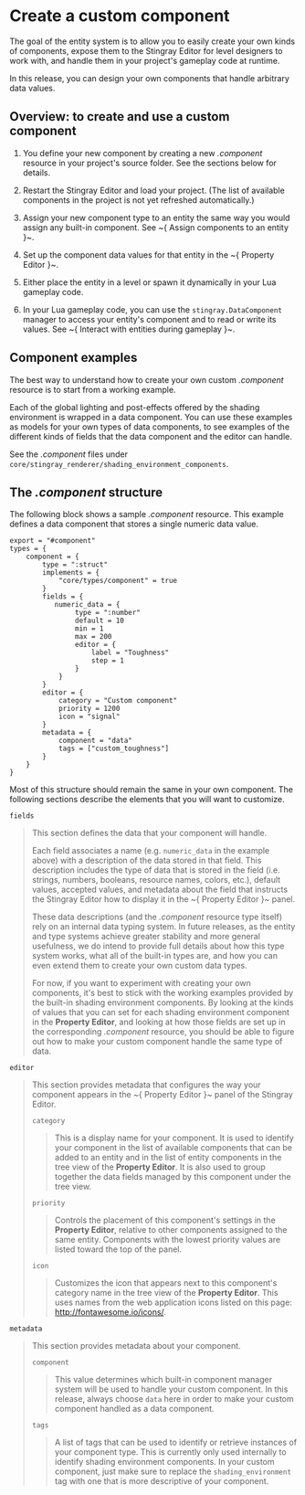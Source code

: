 # Create a custom component

The goal of the entity system is to allow you to easily create your own kinds of components, expose them to the Stingray Editor for level designers to work with, and handle them in your project's gameplay code at runtime.

In this release, you can design your own components that handle arbitrary data values.

## Overview: to create and use a custom component

1.	You define your new component by creating a new *.component* resource in your project's source folder. See the sections below for details.

1.	Restart the Stingray Editor and load your project. (The list of available components in the project is not yet refreshed automatically.)

1.	Assign your new component type to an entity the same way you would assign any built-in component. See ~{ Assign components to an entity }~.

1.	Set up the component data values for that entity in the ~{ Property Editor }~.

1.	Either place the entity in a level or spawn it dynamically in your Lua gameplay code.

1.	In your Lua gameplay code, you can use the `stingray.DataComponent` manager to access your entity's component and to read or write its values. See ~{ Interact with entities during gameplay }~.

## Component examples

The best way to understand how to create your own custom *.component* resource is to start from a working example.

Each of the global lighting and post-effects offered by the shading environment is wrapped in a data component. You can use these examples as models for your own types of data components, to see examples of the different kinds of fields that the data component and the editor can handle.

See the *.component* files under `core/stingray_renderer/shading_environment_components`.

## The *.component* structure

The following block shows a sample *.component* resource. This example defines a data component that stores a single numeric data value.

~~~{sjson}
export = "#component"
types = {
    component = {
        type = ":struct"
        implements = {
            "core/types/component" = true
        }
        fields = {
           numeric_data = {
                type = ":number"
                default = 10
                min = 1
                max = 200
                editor = {
                    label = "Toughness"
                    step = 1
                }
            }
        }
        editor = {
            category = "Custom component"
            priority = 1200
            icon = "signal"
        }
        metadata = {
            component = "data"
            tags = ["custom_toughness"]
        }
    }
}
~~~

Most of this structure should remain the same in your own component. The following sections describe the elements that you will want to customize.

`fields`

>   This section defines the data that your component will handle.
>
>   Each field associates a name (e.g. `numeric_data` in the example above) with a description of the data stored in that field. This description includes the type of data that is stored in the field (i.e. strings, numbers, booleans, resource names, colors, etc.), default values, accepted values, and metadata about the field that instructs the Stingray Editor how to display it in the ~{ Property Editor }~ panel.
>
>   These data descriptions (and the *.component* resource type itself) rely on an internal data typing system. In future releases, as the entity and type systems achieve greater stability and more general usefulness, we do intend to provide full details about how this type system works, what all of the built-in types are, and how you can even extend them to create your own custom data types.
>
>   For now, if you want to experiment with creating your own components, it's best to stick with the working examples provided by the built-in shading environment components. By looking at the kinds of values that you can set for each shading environment component in the **Property Editor**, and looking at how those fields are set up in the corresponding *.component* resource, you should be able to figure out how to make your custom component handle the same type of data.

`editor`

>   This section provides metadata that configures the way your component appears in the ~{ Property Editor }~ panel of the Stingray Editor.
>
>   `category`
>
>   >	This is a display name for your component. It is used to identify your component in the list of available components that can be added to an entity and in the list of entity components in the tree view of the **Property Editor**. It is also used to group together the data fields managed by this component under the tree view.
>
>   `priority`
>
>   >	Controls the placement of this component's settings in the **Property Editor**, relative to other components assigned to the same entity. Components with the lowest priority values are listed toward the top of the panel.
>
>   `icon`
>
>   >	Customizes the icon that appears next to this component's category name in the tree view of the **Property Editor**. This uses names from the web application icons listed on this page: <http://fontawesome.io/icons/>.

`metadata`

>   This section provides metadata about your component.
>
>   `component`
>
>   >	This value determines which built-in component manager system will be used to handle your custom component. In this release, always choose `data` here in order to make your custom component handled as a data component.
>
>   `tags`
>
>   >	A list of tags that can be used to identify or retrieve instances of your component type. This is currently only used internally to identify shading environment components. In your custom component, just make sure to replace the `shading_environment` tag with one that is more descriptive of your component.

